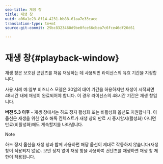 ```yaml
---
seo-title: 재생 창
title: 재생 창
uuid: a06a1e28-8f14-4231-bb88-61aa7e33cace
translation-type: tm+mt
source-git-commit: 29bc8323460d9be0fce66cbea7c6fce46df20d61

---
```



# 재생 창{#playback-window}

재생 창은 보호된 콘텐츠를 처음 재생하는 데 사용되면 라이선스의 유효 기간을 지정합니다.

사용 사례 예:일부 비즈니스 모델은 30일의 대여 기간을 허용하지만 재생이 시작되면 48시간 내에 재생이 완료되어야 합니다. 이 경우 라이선스의 48시간 기간은 재생 창입니다.

**버전 5.3 이후** - 재생 창에서는 하드 정지 활성화 또는 비활성화 옵션도 지원합니다. 이 옵션은 재생을 위한 암호 해독 컨텍스트가 재생 창의 만료 시 중지할지(활성화) 아니면 만료(비활성화)에도 계속할지를 나타냅니다.

>[!NOTE]
>
>하드 정지 옵션을 재생 창과 함께 사용하면 해당 옵션이 제대로 작동하지 않습니다(재생 창이 적용되지 않음). 보안 정지 없이 재생 창을 사용하여 컨텐츠를 재생하면 재생 창 제한이 적용됩니다.

